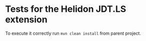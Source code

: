 # Tests for the Helidon JDT.LS extension

To execute it correctly run `mvn clean install` from parent project.